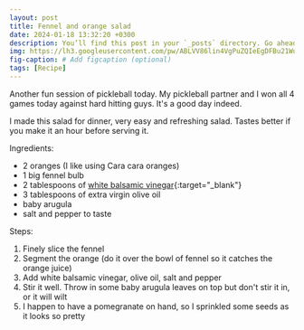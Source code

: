 ```yaml
---
layout: post
title: Fennel and orange salad
date: 2024-01-18 13:32:20 +0300
description: You’ll find this post in your `_posts` directory. Go ahead and edit it and re-build the site to see your changes. # Add post description (optional)
img: https://lh3.googleusercontent.com/pw/ABLVV86lin4VgPuZQIeEgDFBu21WujvbR-VnB2XJ71mNOYW-cN05-b90wv0cPLCYbkTA0-chBrPWNDRj3bL521DBqtumdrBL4TFNeqtE9RHbYlvtaxcDlUJh=w2400
fig-caption: # Add figcaption (optional)
tags: [Recipe]
---
```


Another fun session of pickleball today. My pickleball partner and I won all 4 games today against hard hitting guys. It's a good day indeed.

I made this salad for dinner, very easy and refreshing salad. Tastes better if you make it an hour before serving it.

Ingredients:
- 2 oranges (I like using Cara cara oranges)
- 1 big fennel bulb
- 2 tablespoons of [white balsamic vinegar][1]{:target="_blank"} 
- 3 tablespoons of extra virgin olive oil
- baby arugula
- salt and pepper to taste

Steps:
1. Finely slice the fennel
2. Segment the orange (do it over the bowl of fennel so it catches the orange juice)
2. Add white balsamic vinegar, olive oil, salt and pepper
3. Stir it well. Throw in some baby arugula leaves on top but don't stir it in, or it will wilt
4. I happen to have a pomegranate on hand, so I sprinkled some seeds as it looks so pretty


[1]: <https://giusti.com/products/white-condiment-champagnottina> "Giuseppi Giusti"
